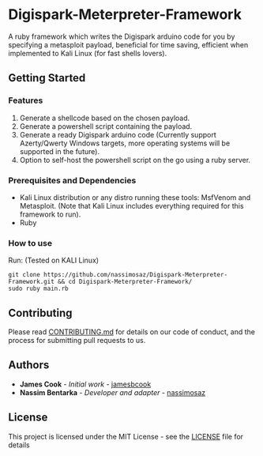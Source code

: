# Digispark-Meterpreter-Framework
A ruby framework which writes the Digispark arduino code for you by specifying a metasploit payload, beneficial for time saving, efficient when implemented to Kali Linux (for fast shells lovers).
## Getting Started
### Features
1. Generate a shellcode based on the chosen payload.
2. Generate a powershell script containing the payload.
3. Generate a ready Digispark arduino code (Currently support Azerty/Qwerty Windows targets, more operating systems will be supported in the future).
4. Option to self-host the powershell script on the go using a ruby server.
### Prerequisites and Dependencies
- Kali Linux distribution or any distro running these tools:
  MsfVenom
  and
  Metasploit.
  (Note that Kali Linux includes everything required for this framework to run).
- Ruby
### How to use
Run: (Tested on KALI Linux)
```
git clone https://github.com/nassimosaz/Digispark-Meterpreter-Framework.git && cd Digispark-Meterpreter-Framework/
sudo ruby main.rb
```
## Contributing
Please read [CONTRIBUTING.md](CONTRIBUTING.md) for details on our code of conduct, and the process for submitting pull requests to us.
## Authors
* **James Cook** - *Initial work* - [jamesbcook](https://github.com/jamesbcook)
* **Nassim Bentarka** - *Developer and adapter* - [nassimosaz](https://github.com/nassimosaz)
## License

This project is licensed under the MIT License - see the [LICENSE](LICENSE) file for details
